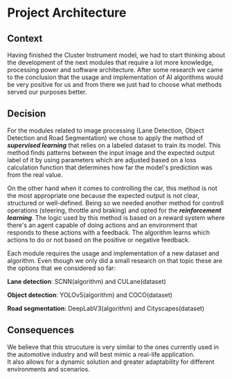 # Project Architecture

## Context
Having finished the Cluster Instrument model, we had to start thinking about the development of the next modules that require a lot more knowledge, processing power and software architecture. After some research we came to the conclusion that the usage and implementation of AI algorithms would be very positive for us and from there we just had to choose what methods served our purposes better. 
  
## Decision
For the modules related to image processing (Lane Detection, Object Detection and Road Segmentation) we chose to apply the method of ***supervised learning*** that relies on a labeled dataset to train its model. This method finds patterns between the input image and the expected output label of it by using parameters which are adjusted based on a loss calculation function that determines how far the model's prediction was from the real value.  
  
On the other hand when it comes to controlling the car, this method is not the most appropriate one because the expected output is not clear, structured or well-defined. Being so we needed another method for controll operations (steering, throttle and braking) and opted for the ***reinforcement learning***. The logic used by this method is based on a reward system where there's an agent capable of doing actions and an environment that responds to these actions with a feedback. The algorithm learns which actions to do or not based on the positive or negative feedback.  
  
Each module requires the usage and implementation of a new dataset and algorithm. Even though we only did a small research on that topic these are the options that we considered so far:  
  
**Lane detection**: SCNN(algorithm) and CULane(dataset)  
  
**Object detection**: YOLOv5(algorithm) and COCO(dataset)  
  
**Road segmentation**: DeepLabV3(algorithm) and Cityscapes(dataset)  
  
## Consequences
We believe that this strucuture is very similar to the ones currently used in the automotive industry and will best mimic a real-life application.  
It also allows for a dynamic solution and greater adaptability for different environments and scenarios. 